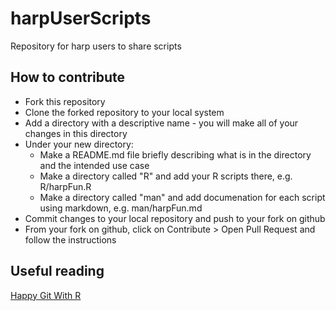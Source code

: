 # harpUserScripts
Repository for harp users to share scripts

## How to contribute
- Fork this repository
- Clone the forked repository to your local system
- Add a directory with a descriptive name - you will make all of your changes in this directory
- Under your new directory:
  - Make a README.md file briefly describing what is in the directory and the intended use case 
  - Make a directory called "R" and add your R scripts there, e.g. R/harpFun.R
  - Make a directory called "man" and add documenation for each script using markdown, e.g. man/harpFun.md
- Commit changes to your local repository and push to your fork on github
- From your fork on github, click on Contribute > Open Pull Request and follow the instructions

## Useful reading
[Happy Git With R](https://happygitwithr.com)
